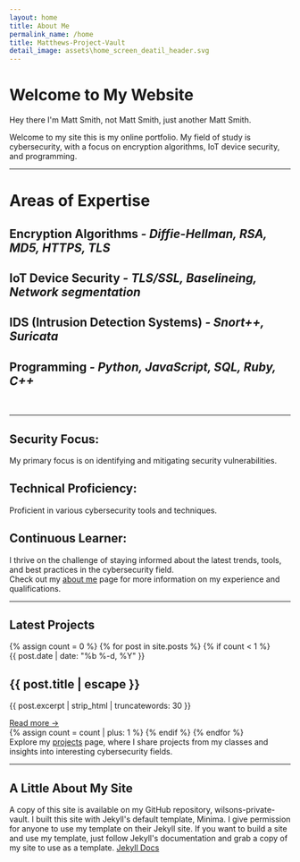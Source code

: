 ```yaml
---
layout: home
title: About Me
permalink_name: /home
title: Matthews-Project-Vault
detail_image: assets\home_screen_deatil_header.svg
---
```


<div>
<h1> Welcome to My Website </h1>
<p> Hey there I'm Matt Smith, not Matt Smith, just another Matt Smith. </p>
<p> Welcome to my site this is my online portfolio. My field of study is cybersecurity, with a focus on encryption algorithms, IoT device security, and programming. </p>
</div>

---

<div class="section">
<h1> Areas of Expertise </h1>
  <div class="content-main">
  <h2> Encryption Algorithms  <em>- Diffie-Hellman, RSA, MD5, HTTPS, TLS</em> </h2>
  <h2> IoT Device Security <em>- TLS/SSL, Baselineing, Network segmentation</em> </h2>
  <h2> IDS (Intrusion Detection Systems) <em>- Snort++, Suricata</em> </h2>
  <h2> Programming <em>- Python, JavaScript, SQL, Ruby, C++</em> </h2>
  
  <br><hr>

  <h2> Security Focus:</h2> My primary focus is on identifying and mitigating security vulnerabilities.
  <h2> Technical Proficiency:</h2> Proficient in various cybersecurity tools and techniques.
  <h2> Continuous Learner:</h2> I thrive on the challenge of staying informed about the latest trends, tools, and best practices in the cybersecurity      field. 
  </div>
Check out my <a href="/about_me" >about me</a> page for more information on my experience and qualifications.
</div>

---

<section>
<h1> Latest Projects </h1>
<div class="article-list">
  {% assign count = 0 %}
  {% for post in site.posts %}
    {% if count < 1 %}
      <div class="article-card">
        <span class="post-meta">{{ post.date | date: "%b %-d, %Y" }}</span>
        <h2>{{ post.title | escape }}</h2>
        <p class="post-excerpt">{{ post.excerpt | strip_html | truncatewords: 30 }}</p>
        <a href="{{ post.url | relative_url }}" class="read-more">Read more →</a>
      </div>
      {% assign count = count | plus: 1 %}
    {% endif %}
  {% endfor %}
</div>
Explore my <a href="/blog" >projects</a> page, where I share projects from my classes and insights into interesting cybersecurity fields.
</section>

---

<section>
<h1> A Little About My Site </h1>
A copy of this site is available on my GitHub repository, wilsons-private-vault. I built this site with Jekyll's default template, Minima. I give permission for anyone to use my template on their Jekyll site. If you want to build a site and use my template, just follow Jekyll's documentation and grab a copy of my site to use as a template.
<a href="https://jekyllrb.com/docs/" target="_blank">Jekyll Docs</a>
</section>








































